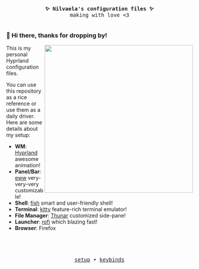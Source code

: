 <pre>
<p align="center">
<b> ✨ Nilvaela's configuration files ✨ </b>
making with love <3
</pre>

### 👋 Hi there, thanks for dropping by!
<img align="right" width="400px" src="https://i.imgur.com/rTxFQI7.png"/>

This is my personal Hyprland configuration files.

You can use this repository as a rice reference or use them as a daily driver.
Here are some details about my setup:

+ **WM**: [Hyprland](https://github.com/hyprwm/Hyprland) awesome animation!
+ **Panel/Bar**: [eww](https://github.com/elkowar/eww) very-very-very customizable!
+ **Shell**: [fish](https://github.com/fish-shell/fish-shell) smart and user-friendly shell!
+ **Terminal**: [kitty](https://github.com/kovidgoyal/kitty) feature-rich terminal emulator!
+ **File Manager**: [Thunar](https://git.xfce.org/xfce/thunar/) customized side-pane!
+ **Launcher**: [rofi](https://github.com/davatorium/rofi/) which blazing fast!
+ **Browser**: Firefox

<h1></h1>
<pre><p align="center">
<a href="">setup</a> • <a href="">keybinds</a></p></pre>

<h1></h1>
